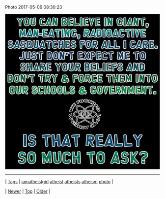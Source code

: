 <!--
title: Photo 2017-05-06 08
date: 2020-06-28T15:27:00.165Z
tags: iamatheistgirl, atheist, atheists, atheism, photo
-->


Photo 2017-05-06 08:30:23

![](160362973030-0.jpg)

<!--BOTTOM-POST-NAVIGATION-->
---

| [Tags](tags.md) | [iamatheistgirl](tag-iamatheistgirl.md) [atheist](tag-atheist.md) [atheists](tag-atheists.md) [atheism](tag-atheism.md) [photo](tag-photo.md) |

| [Newer](160340131467.md) | [Top](index.md) | [Older](160555292860.md) |